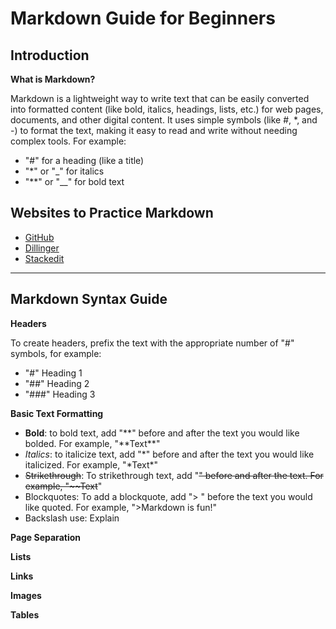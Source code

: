 # Markdown Guide for Beginners

## Introduction
**What is Markdown?**

Markdown is a lightweight way to write text that can be easily converted into
formatted content (like bold, italics, headings, lists, etc.) for web pages, documents, and other
digital content.
It uses simple symbols (like #, *, and -) to format the text, making it easy to read and write
without needing complex tools. For example:

- "#" for a heading (like a title)
- "*" or "_" for italics
- "**" or "__" for bold text

## Websites to Practice Markdown

* [GitHub](https://github.com)
* [Dillinger](https://dillinger.io/)
* [Stackedit](https://stackedit.io)

---

## Markdown Syntax Guide

**Headers**

To create headers, prefix the text with the appropriate number of "#" symbols, for example:
* "#" Heading 1
* "##" Heading 2
* "###" Heading 3

**Basic Text Formatting**

* **Bold**: to bold text, add "**" before and after the text you would like bolded. For example, "**Text\**"
* *Italics*: to italicize text, add "*" before and after the text you would like italicized. For example, "\*Text\*"
* ~~Strikethrough~~: To strikethrough text, add "~~" before and after the text. For example, "\~~Text~~"
* Blockquotes: To add a blockquote, add "> " before the text you would like quoted. For example, "\>Markdown is fun!"
* Backslash use: Explain

**Page Separation**

**Lists**

**Links**

**Images**

**Tables**
